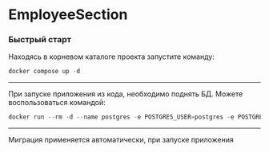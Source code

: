 # EmployeeSection

### Быстрый старт
Находясь в корневом каталоге проекта запустите команду:
```PowerShell
docker compose up -d
```

---
При запуске приложения из кода, необходимо поднять БД. Можете воспользоваться командой:

```PowerShell
docker run --rm -d --name postgres -e POSTGRES_USER=postgres -e POSTGRES_PASSWORD=1234 -e POSTGRES_DB=EmployeeSectionDb -p 5432:5432 postgres
```
---
Миграция применяется автоматически, при запуске приложения
